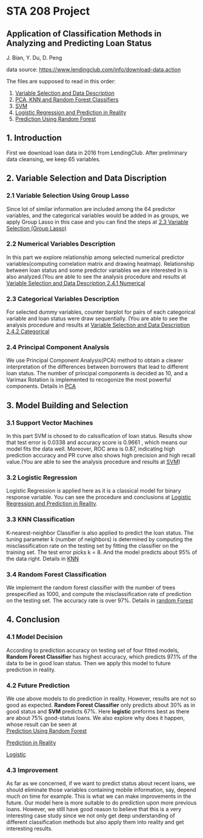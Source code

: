 # STA 208 Project

## Application of Classification Methods in Analyzing and Predicting Loan Status

J. Bian,  Y. Du,   D. Peng


data source: https://www.lendingclub.com/info/download-data.action

The files are supposed to read in this order:   
1. [Variable Selection and Data Description](https://github.com/dandipeng/machinelearning/blob/master/Projects/Application%20of%20Classification%20Methods%20in%20Analyzing%20and%20Predicting%20Loan%20Status/Variable%20Selection%20and%20Data%20description.ipynb)  
2. [PCA, KNN and Random Forest Classifiers](https://github.com/dandipeng/machinelearning/blob/master/Projects/Application%20of%20Classification%20Methods%20in%20Analyzing%20and%20Predicting%20Loan%20Status/PCA%2C%20KNN%20and%20Random%20Forest%20Clsifier.ipynb)  
3. [SVM](SVM.ipynb)
4. [Logistic Regression and Prediction in Reality](https://github.com/dandipeng/machinelearning/blob/master/Projects/Application%20of%20Classification%20Methods%20in%20Analyzing%20and%20Predicting%20Loan%20Status/Logistic%20Regression%20and%20Prediction%20in%20Reality.ipynb)  
5. [Prediction Using Random Forest](PredictionUsingRandomForest.ipynb)


## 1. Introduction

First we download loan data in 2016 from LendingClub. After preliminary data cleansing, we keep 65 variables.

## 2. Variable Selection and Data Discription

### 2.1 Variable Selection Using Group Lasso
Since lot of similar information are included among the 64 predictor variables, and the categorical variables would be added in as groups, we apply Group Lasso in this case and you can find the steps at [2.3 Variable Selection (Group Lasso)](https://github.com/dandipeng/machinelearning/blob/master/Projects/Application%20of%20Classification%20Methods%20in%20Analyzing%20and%20Predicting%20Loan%20Status/Variable%20Selection%20and%20Data%20description.ipynb)

### 2.2 Numerical Variables Description
In this part we explore relationship among selected numerical predictor variables(computing correlation matrix and drawing heatmap). Relationship between loan status and some predictor variables we are interested in is also analyzed.(You are able to see the analysis procedure and results at [Variable Selection and Data Description 2.4.1 Numerical](https://github.com/dandipeng/machinelearning/blob/master/Projects/Application%20of%20Classification%20Methods%20in%20Analyzing%20and%20Predicting%20Loan%20Status/Variable%20Selection%20and%20Data%20description.ipynb)

### 2.3 Categorical Variables Description
For  selected  dummy  variables,  counter  barplot  for  pairs  of  each  categorical  variable  and  loan  status  were draw sequentially. (You are able to see the analysis procedure and results at [Variable Selection and Data Description 2.4.2 Categorical](https://github.com/dandipeng/machinelearning/blob/master/Projects/Application%20of%20Classification%20Methods%20in%20Analyzing%20and%20Predicting%20Loan%20Status/Variable%20Selection%20and%20Data%20description.ipynb)

### 2.4 Principal Component Analysis
We use Principal Component Analysis(PCA) method to obtain a clearer interpretation of the differences between borrowers that lead to different loan status. The number of principal components is decided as 10, and a Varimax Rotation is implemented to recogonize the most powerful components. Details in [PCA](https://github.com/dandipeng/machinelearning/blob/master/Projects/Application%20of%20Classification%20Methods%20in%20Analyzing%20and%20Predicting%20Loan%20Status/PCA%2C%20KNN%20and%20Random%20Forest%20Clsifier.ipynb)

## 3. Model Building and Selection

### 3.1 Support Vector Machines
In this part SVM is chosed to do calssification of loan status. Results show that test error is 0.0338 and accuracy score is 0.9661 , which means our model fits the data well. Moreover, ROC area is 0.87, indicating high prediction accuracy and PR curve also shows high precision and high recall value.(You are able to see the analysis procedure and results at [SVM](SVM.ipynb))


### 3.2 Logistic Regression  
Logistic Regression is applied here as it is a classical model for binary response variable. You can see the procedure and conclusions at [Logistic Regression and Prediction in Reality](https://github.com/dandipeng/machinelearning/blob/master/Projects/Application%20of%20Classification%20Methods%20in%20Analyzing%20and%20Predicting%20Loan%20Status/Logistic%20Regression%20and%20Prediction%20in%20Reality.ipynb).

### 3.3 KNN Classification
K-nearest-neighbor Classifier is also applied to predict the loan status. The tuning parameter k (number of neighbors) is determined by computing the misclassification rate on the testing set by fitting the classifier on the training set. The test error picks k = 8. And the model predicts about 95% of the data right. Details in [KNN](https://github.com/dandipeng/machinelearning/blob/master/Projects/Application%20of%20Classification%20Methods%20in%20Analyzing%20and%20Predicting%20Loan%20Status/PCA%2C%20KNN%20and%20Random%20Forest%20Clsifier.ipynb)

### 3.4 Random Forest Classification
We implement the random forest classifier with the number of trees prespecified as 1000, and compute the misclassification rate of prediction on the testing set. The accuracy rate is over 97%. Details in [random Forest](https://github.com/dandipeng/machinelearning/blob/master/Projects/Application%20of%20Classification%20Methods%20in%20Analyzing%20and%20Predicting%20Loan%20Status/PCA%2C%20KNN%20and%20Random%20Forest%20Clsifier.ipynb)

## 4. Conclusion
### 4.1 Model Decision
According to prediction accuracy on testing set of four fitted models, __Random Forest Classifier__ has highest accuracy, which predicts 97.1% of the data to be in good loan status. Then we apply this model to future prediction in reality.

### 4.2 Future Prediction
We use above models to do prediction in reality. However, results are not so good as expected. __Random Forest Classifier__ only predicts about 30% as in good status and __SVM__ predicts 67%. Here __logistic__ preforms best as there are about 75% good-status loans. We also explore why does it happen, whose result can be seen at  
[Prediction Using Random Forest](PredictionUsingRandomForest.ipynb)   

[Prediction in Reality](SVM.ipynb)  

[Logistic](https://github.com/dandipeng/machinelearning/blob/master/Projects/Application%20of%20Classification%20Methods%20in%20Analyzing%20and%20Predicting%20Loan%20Status/Logistic%20Regression%20and%20Prediction%20in%20Reality.ipynb)

### 4.3 Improvement
As far as we concerned, if we want to predict status about recent loans, we should eliminate those variables containing mobile information, say, depend much on time for example. This is what we can make improvements in the future. Our model here is more suitable to do prediction upon more previous loans. However, we still have good reason to believe that this is a very interesting case study since we not only get deep understanding of different classification methods but also apply them into reality and get interesting results.
